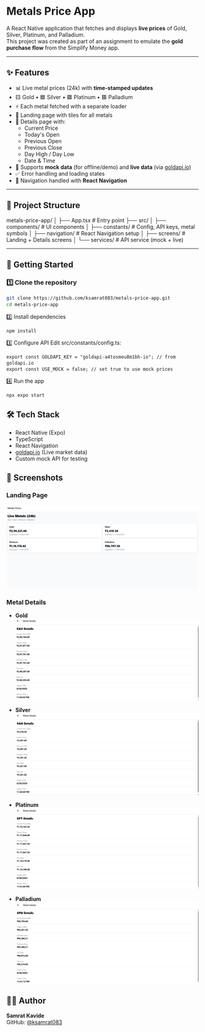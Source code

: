 # Metals Price App

A React Native application that fetches and displays **live prices** of Gold, Silver, Platinum, and Palladium.  
This project was created as part of an assignment to emulate the **gold purchase flow** from the Simplify Money app.

---

## ✨ Features

- 📊 Live metal prices (24k) with **time-stamped updates**
- 🟨 Gold • 🟦 Silver • 🟩 Platinum • 🟥 Palladium
- ⚡ Each metal fetched with a separate loader
- 📱 Landing page with tiles for all metals
- 🔎 Details page with:
  - Current Price  
  - Today's Open  
  - Previous Open  
  - Previous Close  
  - Day High / Day Low  
  - Date & Time  
- 🔄 Supports **mock data** (for offline/demo) and **live data** (via [goldapi.io](https://www.goldapi.io/))
- ✅ Error handling and loading states
- 🧭 Navigation handled with **React Navigation**

---

## 📂 Project Structure

metals-price-app/
│
├── App.tsx # Entry point
├── src/
│ ├── components/ # UI components
│ ├── constants/ # Config, API keys, metal symbols
│ ├── navigation/ # React Navigation setup
│ ├── screens/ # Landing + Details screens
│ └── services/ # API service (mock + live)


---

## 🚀 Getting Started

### 1️⃣ Clone the repository
```bash
git clone https://github.com/ksamrat083/metals-price-app.git
cd metals-price-app
```

2️⃣ Install dependencies
```
npm install
```

3️⃣ Configure API
Edit src/constants/config.ts:
```
export const GOLDAPI_KEY = "goldapi-a4tosmeu8m1bh-io"; // from goldapi.io
export const USE_MOCK = false; // set true to use mock prices
```

4️⃣ Run the app
```
npx expo start
```

## 🛠 Tech Stack
- React Native (Expo)
- TypeScript
- React Navigation
- [goldapi.io](https://www.goldapi.io/) (Live market data)
- Custom mock API for testing

## 📸 Screenshots

### Landing Page
![Landing Page](./assets/Metals-Prices-Dashboard.png)

### Metal Details
- **Gold**  
  ![Gold Details](./assets/Metal-Details-Gold.png)

- **Silver**  
  ![Silver Details](./assets/Metal-Details-Silver.png)

- **Platinum**  
  ![Platinum Details](./assets/Metal-Details-Platinum.png)

- **Palladium**  
  ![Palladium Details](./assets/Metal-Details-Palladium.png)

## 👨‍💻 Author
**Samrat Kavide**  
GitHub: [@ksamrat083](https://github.com/ksamrat083)
